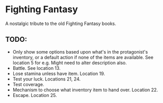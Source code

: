 ﻿# Fighting Fantasy

A nostalgic tribute to the old Fighting Fantasy books.

## TODO:

- Only show some options based upon what's in the protagonist's inventory, or a default action if none of the items are available. See location 5 for e.g. Might need to alter description also.
- Battle. See location 13.
- Lose stamina unless have item. Location 19.
- Test your luck. Locations 21, 24.
- Test coverage.
- Mechanism to choose what inventory item to hand over. Location 22.
- Escape. Location 25.
